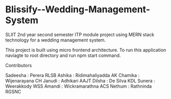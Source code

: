 # Blissify--Wedding-Management-System
SLIIT 2nd year second semester ITP module project using MERN stack technology for a wedding management system.

This project is built using micro frontend architecture.
To run this application naviagte to root directory and run npm start command.

Contributors

Sadeesha : Perera RLSB
Ashika : Ridimahaliyadda AK
Chamika : Wijenarayana CH
Janudi : Adhikari AAJT
Dilsha : De Silva KDL
Sunera : Weerakkody WSS
Amandi : Wickramarathna ACS
Nethum : Rathninda RGSNC